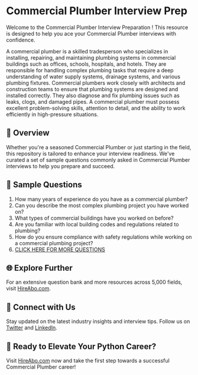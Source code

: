 # Commercial Plumber Interview Prep

Welcome to the Commercial Plumber Interview Preparation ! This resource is designed to help you ace your Commercial Plumber interviews with confidence.

A commercial plumber is a skilled tradesperson who specializes in installing, repairing, and maintaining plumbing systems in commercial buildings such as offices, schools, hospitals, and hotels. They are responsible for handling complex plumbing tasks that require a deep understanding of water supply systems, drainage systems, and various plumbing fixtures. Commercial plumbers work closely with architects and construction teams to ensure that plumbing systems are designed and installed correctly. They also diagnose and fix plumbing issues such as leaks, clogs, and damaged pipes. A commercial plumber must possess excellent problem-solving skills, attention to detail, and the ability to work efficiently in high-pressure situations.

## 🚀 Overview

Whether you're a seasoned Commercial Plumber or just starting in the field, this repository is tailored to enhance your interview readiness. We've curated a set of sample questions commonly asked in Commercial Plumber interviews to help you prepare and succeed.

## 📝 Sample Questions

1. How many years of experience do you have as a commercial plumber?
2. Can you describe the most complex plumbing project you have worked on?
3. What types of commercial buildings have you worked on before?
4. Are you familiar with local building codes and regulations related to plumbing?
5. How do you ensure compliance with safety regulations while working on a commercial plumbing project?
6. [CLICK HERE FOR MORE QUESTIONS](https://hireabo.com/job/12_0_4/Commercial%20Plumber)

## 🌐 Explore Further

For an extensive question bank and more resources across 5,000 fields, visit [HireAbo.com](https://www.hireabo.com).

## 📱 Connect with Us

Stay updated on the latest industry insights and interview tips. Follow us on [Twitter](https://twitter.com/hireabo) and [LinkedIn](https://www.linkedin.com/in/hire-abo-3609972a8/).

## 🚀 Ready to Elevate Your Python Career?

Visit [HireAbo.com](https://www.hireabo.com) now and take the first step towards a successful Commercial Plumber career!